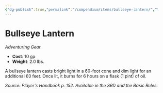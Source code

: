 ```yaml
---
{"dg-publish":true,"permalink":"/compendium/items/bullseye-lantern/","tags":["compendium/src/5e/phb","item/gear"]}
---
```


# Bullseye Lantern
*Adventuring Gear*  

- **Cost**: 10 gp
- **Weight**: 2.0 lbs.

A bullseye lantern casts bright light in a 60-foot cone and dim light for an additional 60 feet. Once lit, it burns for 6 hours on a flask (1 pint) of oil.

*Source: Player's Handbook p. 152. Available in the SRD and the Basic Rules.*